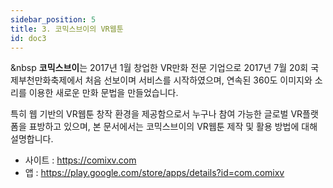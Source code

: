```yaml
---
sidebar_position: 5
title: 3. 코믹스브이의 VR웹툰
id: doc3
---
```


&nbsp **코믹스브이**는 2017년 1월 창업한 VR만화 전문 기업으로 2017년 7월 20회 국제부천만화축제에서 처음 선보이며 서비스를 시작하였으며, 연속된 360도 이미지와 소리를 이용한 새로운 만화 문법을 만들었습니다.  

특히 웹 기반의 VR웹툰 창작 환경을 제공함으로서 누구나 참여 가능한 글로벌 VR플랫폼을 표방하고 있으며, 본 문서에서는 코믹스브이의 VR웹툰 제작 및 활용 방법에 대해 설명합니다.  

- 사이트 : <https://comixv.com>  
- 앱 : <https://play.google.com/store/apps/details?id=com.comixv>
